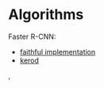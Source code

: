 # Algorithms

Faster R-CNN: 

* [faithful implementation](https://github.com/tensorpack/tensorpack/tree/master/examples/FasterRCNN)
* [kerod](https://github.com/EmGarr/kerod)

, 



